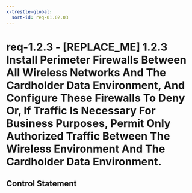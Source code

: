 ```yaml
---
x-trestle-global:
  sort-id: req-01.02.03
---
```


# req-1.2.3 - \[REPLACE_ME\] 1.2.3 Install Perimeter Firewalls Between All Wireless Networks And The Cardholder Data Environment, And Configure These Firewalls To Deny Or, If Traffic Is Necessary For Business Purposes, Permit Only Authorized Traffic Between The Wireless Environment And The Cardholder Data Environment.

## Control Statement
